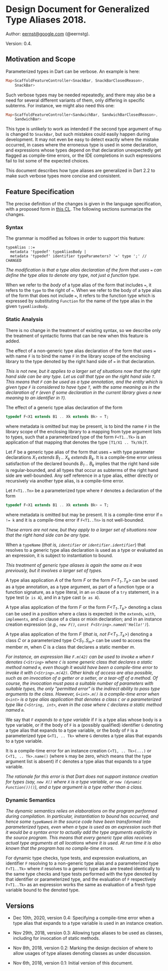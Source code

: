 # Design Document for Generalized Type Aliases 2018.

Author: eernst@google.com (@eernstg).

Version: 0.4.

## Motivation and Scope

Parameterized types in Dart can be verbose. An example is here:

```dart
Map<ScaffoldFeatureController<SnackBar, SnackBarClosedReason>,
    SnackBar>
```

Such verbose types may be needed repeatedly, and there may also be a need
for several different variants of them, only differing in
specific subterms. For instance, we might also need this one:

```dart
Map<ScaffoldFeatureController<SandwichBar, SandwichBarClosedReason>,
    SandwichBar>
```

This type is unlikely to work as intended if the second type argument of
`Map` is changed to `SnackBar`, but such mistakes could easily happen
during development. It may not even be easy to detect exactly where the
mistake occurred, in cases where the erroneous type is used in some
declaration, and expressions whose types depend on that declaration
unexpectedly get flagged as compile-time errors, or the IDE completions
in such expressions fail to list some of the expected choices.

This document describes how type aliases are generalized in Dart 2.2
to make such verbose types more concise and consistent.


## Feature Specification

The precise definition of the changes is given in the language
specification, with a proposed form in
[this CL](https://dart-review.googlesource.com/c/sdk/+/81414).
The following sections summarize the changes.


### Syntax

The grammar is modified as follows in order to support this feature:

```
typeAlias ::=
  metadata 'typedef' typeAliasBody |
  metadata 'typedef' identifier typeParameters? '=' type ';' // CHANGED
```

*The modification is that a type alias declaration of the form that uses
`=` can define the type alias to denote any type, not just a function
type.*

When we refer to the _body_ of a type alias of the form that includes `=`,
it refers to the `type` to the right of `=`. When we refer to the body of a
type alias of the form that does not include `=`, it refers to the function
type which is expressed by substituting `Function` for the name of the type
alias in the given `typeAliasBody`.


### Static Analysis 

There is no change in the treatment of existing syntax, so we describe only
the treatment of syntactic forms that can be new when this feature is added.

The effect of a non-generic type alias declaration of the form that uses
`=` with name `F` is to bind the name `F` in the library scope of the
enclosing library to the type denoted by the right hand side of `=` in that
declaration.

*This is not new, but it applies to a larger set of situations now that the
right hand side can be any type. Let us call that type on the right hand
side `T`. This means that `F` can be used as a type annotation, and the
entity which is given type `F` is considered to have type `T`, with the
same meaning as in the declaration of `F` (even if some declaration in the
current library gives a new meaning to an identifier in `T`).*

The effect of a generic type alias declaration of the form

```dart
typedef F<X1 extends B1 .. Xk extends Bk> = T;
```

where metadata is omitted but may be present, is to bind the name `F` in
the library scope of the enclosing library to a mapping from type argument
lists to types, such that a parameterized type of the form `F<T1..Tk>` is
an application of that mapping that denotes the type `[T1/X1 .. Tk/Xk]T`.

Let _F_ be a generic type alias of the form that uses `=` with type
parameter declarations
_X<sub>1</sub> extends B<sub>1</sub> .. X<sub>k</sub> extends B<sub>k</sub>_.
It is a compile-time error unless satisfaction of the declared bounds
_B<sub>1</sub> .. B<sub>k</sub>_ implies that the right hand side is
regular-bounded, and all types that occur as subterms of the right hand
side are well-bounded.
Any self reference in a type alias, either directly or recursively via another
type alias, is a compile-time error.

Let `F<T1..Tn>` be a parameterized type where `F` denotes a declaration of
the form
```dart
typedef F<X1 extends B1 .. Xk extends Bk> = T;
```
where metadata is omitted but may be present. It is a compile-time error if
`n != k` and it is a compile-time error if `F<T1..Tn>` is not well-bounded.

*These errors are not new, but they apply to a larger set of situations now
that the right hand side can be any type.*

When a `typeName` (*that is, `identifier` or `identifier.identifier`*)
that resolves to a generic type alias declaration is used as a type or
evaluated as an expression, it is subject to instantiation to bound.

*This treatment of generic type aliases is again the same as it was
previously, but it involves a larger set of types.*

A type alias application _A_ of the form _F_ or the form
_F&lt;T<sub>1</sub>..T<sub>k</sub>&gt;_ can be used as a type annotation,
as a type argument, as part of a function type or a function signature, as
a type literal, in an `on` clause of a `try` statement, in a type test
(`e is A`), and in a type cast (`e as A`).

A type alias application of the form _F_ or the form
_F&lt;T<sub>1</sub>..T<sub>k</sub>&gt;_ denoting a class can be used in a
position where a class is expected: in the `extends`, `with`, `implements`,
and `on` clause of a class or mixin declaration; and in an instance
creation expression (*e.g., `new F()`, `const F<String>.named('Hello!')`*).

A type alias application of the form _F_ (*that is, not
_F&lt;T<sub>1</sub>..T<sub>k</sub>&gt;_*) denoting a class _C_ or a
parameterized type _C&lt;S<sub>1</sub>..S<sub>m</sub>&gt;_
can be used to access the member _m_,
when _C_ is a class that declares a static member _m_.

*For instance, an expression like `F.m(42)` can be used to invoke `m` when
`F` denotes `C<String>` where `C` is some generic class that declares a
static method named `m`, even though it would have been a compile-time
error to invoke it with `C<String>.m(42)`. Other kinds of access are also
possible, such as an invocation of a getter or a setter, or a tear-off of a
method. Of course, the invocation must pass a suitable number of parameters
with suitable types, the only "permitted error" is the indirect ability to
pass type arguments to the class. However, `G<int>.m()` is a compile-time
error when `G<int>` is a type alias application that denotes a class `C` or
a parameterized type like `C<String, int>`, even in the case where `C`
declares a static method named `m`.*

We say that `F` _expands to a type variable_ if `F` is a type alias whose
body is a type variable, or if the body of `F` is a (possibly qualified)
identifier `G` denoting a type alias that expands to a type variable, or
the body of `F` is a parameterized type `G<T1, .. Tk>` where `G` denotes a
type alias that expands to a type variable.

It is a compile-time error for an instance creation `C<T1, .. Tk>(...)` or 
`C<T1, .. Tk>.name()` (where `k` may be zero, which means that the type
argument list is absent) if `C` denotes a type alias that expands to a type
variable.

*The rationale for this error is that Dart does not support instance 
creation for types (say, `new X()` where `X` is a type variable, or
`new (dynamic Function())()`), and a type argument is a type rather than
a class.*


### Dynamic Semantics

*The dynamic semantics relies on elaborations on the program performed
during compilation. In particular, instantiation to bound has occurred, and
hence some `typeName`s in the source code have been transformed into
parameterized types, even when a type is used as an expression such that it
would be a syntax error to actually add the type arguments explicitly in
the source program. This means that every generic type alias receives
actual type arguments at all locations where it is used. At run time it is
also known that the program has no compile-time errors.*

For dynamic type checks, type tests, and expression evaluations, an
identifier `F` resolving to a non-generic type alias and a parameterized
type `F<T1..Tk>` where `F` resolves to a generic type alias are treated
identically to the same type checks and type tests performed with the type
denoted by that identifier or parameterized type, and the evaluation of `F`
respectively `F<T1..Tk>` as an expression works the same as evaluation of a
fresh type variable bound to the denoted type.


## Versions

* Dec 10th, 2020, version 0.4: Specifying a compile-time error when a type
  alias that expands to a type variable is used in an instance creation.

* Nov 29th, 2018, version 0.3: Allowing type aliases to be used as classes,
  including for invocation of static methods.

* Nov 8th, 2018, version 0.2: Marking the design decision of where to allow
  usages of type aliases denoting classes as under discussion.

* Nov 6th, 2018, version 0.1: Initial version of this document.
